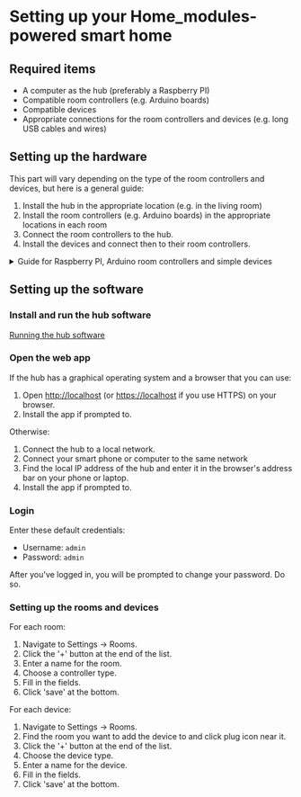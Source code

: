 # Setting up your Home_modules-powered smart home

## Required items

- A computer as the hub (preferably a Raspberry PI)
- Compatible room controllers (e.g. Arduino boards)
- Compatible devices
- Appropriate connections for the room controllers and devices (e.g. long USB cables and wires)

## Setting up the hardware

This part will vary depending on the type of the room controllers and devices, but here is a general guide:

1. Install the hub in the appropriate location (e.g. in the living room)
2. Install the room controllers (e.g. Arduino boards) in the appropriate locations in each room
3. Connect the room controllers to the hub.
4. Install the devices and connect then to their room controllers.

<details><summary>Guide for Raspberry PI, Arduino room controllers and simple devices</summary>

### The hub

1. Install a Raspberry PI in the living room.

### Room controllers (Arduino)

For each room:

1. Pick an Arduino board (Uno or Nano, or Mega if there are many devices) and install a breakout shield. You can also design your own board.
2. Upload the [`controller-arduino-serial`](github.com/Home-modules/controller-arduino-serial) firmware to the board.

   You can do this step before setting up the hub software, but make sure the current program in the Arduino board doesn't mess up the hardware.
3. Connect a power source to the board.
4. Connect the board to the hub via a long enough USB cable.
5. Install the board somewhere in the room, preferably on the wall.

> **Warning**
> Make sure all connections are solid. Directly solder the connections and avoid ports if you can. Ports are designed for quick connections / disconnections, not permanent connection.

### Devices: Lights

For each light:

1. Take an electric wire pair. Cut one of the wires. The result should be like the image below:

   ![Wire pair with one wire cut](../img/wire-pair-one-cut.png)
2. Take a relay module and connect the Common (COM) pin to the wire end marked C.
3. Connect the normally open (NO) pin of the relay to the wire end marked D.
4. Connect the wire ends marked E and F to the light.
5. Connect the wire ends marked A and B to a power source. A to Phase and B to Neutral.
6. Connect the GND pin of the relay module to the GND pin/bus of the Arduino board (room controller).
7. Connect the VCC pin of the relay module to the 5V pin/bus of the Arduino board.
8. Connect the IN pin of the relay module to one of the GPIO pins of the Arduino board. Remember the pin number for when you want to setup the device in the software.

The end result should look like this:

![Finished smart lamp wiring](../img/basic-lamp-arduino-wiring-complete.png);

</details>

## Setting up the software

### Install and run the hub software

[Running the hub software](running-hub.md)

### Open the web app

If the hub has a graphical operating system and a browser that you can use:

1. Open <http://localhost> (or <https://localhost> if you use HTTPS) on your browser.
2. Install the app if prompted to.

Otherwise:

1. Connect the hub to a local network.
2. Connect your smart phone or computer to the same network
3. Find the local IP address of the hub and enter it in the browser's address bar on your phone or laptop.
4. Install the app if prompted to.

### Login

Enter these default credentials:

- Username: `admin`
- Password: `admin`

After you've logged in, you will be prompted to change your password. Do so.

### Setting up the rooms and devices

For each room:

1. Navigate to Settings -> Rooms.
2. Click the '+' button at the end of the list.
3. Enter a name for the room.
4. Choose a controller type.
5. Fill in the fields.
6. Click 'save' at the bottom.

For each device:

1. Navigate to Settings -> Rooms.
2. Find the room you want to add the device to and click plug icon near it.
3. Click the '+' button at the end of the list.
4. Choose the device type.
5. Enter a name for the device.
6. Fill in the fields.
7. Click 'save' at the bottom.
